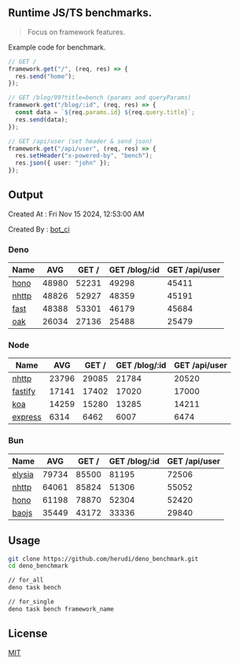 ## Runtime JS/TS benchmarks.

> Focus on framework features.

Example code for benchmark.
```ts
// GET /
framework.get("/", (req, res) => {
  res.send("home");
});

// GET /blog/99?title=bench (params and queryParams)
framework.get("/blog/:id", (req, res) => {
  const data = `${req.params.id} ${req.query.title}`;
  res.send(data);
});

// GET /api/user (set header & send json)
framework.get("/api/user", (req, res) => {
  res.setHeader("x-powered-by", "bench");
  res.json({ user: "john" });
});
```

## Output
Created At : Fri Nov 15 2024, 12:53:00 AM

Created By : [bot_ci](https://github.com/herudi/deno_benchmarks/commits?author=github-actions%5Bbot%5D)


### Deno
|Name|AVG|GET /|GET /blog/:id|GET /api/user|
|----|----|----|----|----|
|[hono](https://github.com/honojs/hono)|48980|52231|49298|45411|
|[nhttp](https://github.com/nhttp/nhttp)|48826|52927|48359|45191|
|[fast](https://github.com/danteissaias/fast)|48388|53301|46179|45684|
|[oak](https://github.com/oakserver/oak)|26034|27136|25488|25479|
  


### Node
|Name|AVG|GET /|GET /blog/:id|GET /api/user|
|----|----|----|----|----|
|[nhttp](https://github.com/nhttp/nhttp)|23796|29085|21784|20520|
|[fastify](https://github.com/fastify/fastify)|17141|17402|17020|17000|
|[koa](https://github.com/koajs/koa)|14259|15280|13285|14211|
|[express](https://github.com/expressjs/express)|6314|6462|6007|6474|
  


### Bun
|Name|AVG|GET /|GET /blog/:id|GET /api/user|
|----|----|----|----|----|
|[elysia](https://github.com/elysiajs/elysia)|79734|85500|81195|72506|
|[nhttp](https://github.com/nhttp/nhttp)|64061|85824|51306|55052|
|[hono](https://github.com/honojs/hono)|61198|78870|52304|52420|
|[baojs](https://github.com/mattreid1/baojs)|35449|43172|33336|29840|
  



## Usage

```bash
git clone https://github.com/herudi/deno_benchmark.git
cd deno_benchmark

// for_all
deno task bench

// for_single
deno task bench framework_name
```

## License

[MIT](LICENSE)

